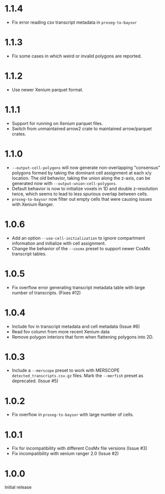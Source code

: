 
# 1.1.4
  - Fix error reading csv transcript metadata in `proseg-to-baysor`

# 1.1.3
  - Fix some cases in which weird or invalid polygons are reported.

# 1.1.2
  - Use newer Xenium parquet format.

# 1.1.1
  - Support for running on Xenium parquet files.
  - Switch from unmaintained arrow2 crate to maintained arrow/parquet crates.

# 1.1.0

  - `--output-cell-polygons` will now generate non-overlapping "consensus"
    polygons formed by taking the dominant cell assignment at each x/y location.
    The old behavior, taking the union along the z-axis, can be generated now with
    `--output-union-cell-polygons`.
  - Default behavior is now to initialize voxels in 1D and double z-resolution twice,
    which seems to lead to less spurious overlap between cells.
  - `proseg-to-baysor` now filter out empty cells that were causing issues with
    Xenium Ranger.

# 1.0.6

  - Add an option `--use-cell-initialization` to ignore compartment information
    and initialize with cell assignment.
  - Change the behavior of the `--cosmx` preset to support newer CosMx
    transcript tables.

# 1.0.5

  - Fix overflow error generating transcript metadata table with large number
    of transcripts. (Fixes #12)

# 1.0.4

  - Include fov in transcript metadata and cell metadata (Issue #6)
  - Read fov column from more recent Xenium data
  - Remove polygon interiors that form when flattening polygons into 2D.

# 1.0.3

  - Include a `--merscope` preset to work with MERSCOPE `detected_transcripts.csv.gz`
    files. Mark the `--merfish` preset as deprecated. (Issue #5)

# 1.0.2

  - Fix overflow in `proseg-to-baysor` with large number of cells.

# 1.0.1

  - Fix for incompatibility with different CosMx file versions (Issue #3)
  - Fix incompatibility with xenium ranger 2.0 (Issue #2)

# 1.0.0

Initial release


